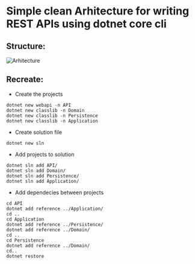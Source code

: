# Simple clean Arhitecture for writing REST APIs using dotnet core cli
## Structure:
![Arhitecture](../Arhitecture.png)
## Recreate:
* Create the projects
``` 
dotnet new webapi -n API
dotnet new classlib -n Domain
dotnet new classlib -n Persistence
dotnet new classlib -n Application
```
* Create solution file
```
dotnet new sln
```
* Add projects to solution
```
dotnet sln add API/
dotnet sln add Domain/
dotnet sln add Persistence/
dotnet sln add Application/
```
* Add dependecies between projects
```
cd API
dotnet add reference ../Application/
cd .. 
cd Application
dotnet add reference ../Persistence/
dotnet add reference ../Domain/
cd .. 
cd Persistence 
dotnet add reference ../Domain/
cd..
dotnet restore
```
